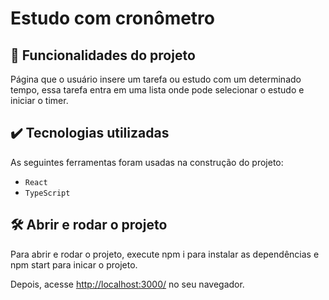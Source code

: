 # Estudo com cronômetro

## 🔨 Funcionalidades do projeto

Página que o usuário insere um tarefa ou estudo com um determinado tempo, essa tarefa entra em uma lista onde pode selecionar o estudo e iniciar o timer.

## ✔️ Tecnologias utilizadas

As seguintes ferramentas foram usadas na construção do projeto:

- `React`
- `TypeScript`

## 🛠️ Abrir e rodar o projeto

Para abrir e rodar o projeto, execute npm i para instalar as dependências e npm start para inicar o projeto.

Depois, acesse <a href="http://localhost:3000/">http://localhost:3000/</a> no seu navegador.





